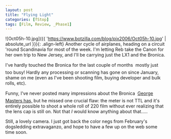 ```yaml
---
layout: post
title: "Flying Light"
categories: [fStop]
tags: [Film, Review, _Phase1]
---
```



![Oct05h-10.jpg]({{ 'https://www.botzilla.com/blog/pix2006/Oct05h-10.jpg' | absolute_url }}){: .align-left}
Another cycle of airplanes, heading on a circuit 'round Scandinavia for most of the week. I'm letting Reb take the Canon for her own trip to New Jersey, and I'll be carrying just the LX1 and the Bronica.

I've hardly touched the Bronica for the last couple of months &#151; mostly just too busy! Hardly any processing or scanning has gone on since January, shame on me (even as I've been shooting film, buying developer and bulk rolls, etc).

Funny, I've never posted many impressions about the Bronica &#151; <a href="http://www.shutterflower.com/RF645%20review.htm">George Masters has,</a> but he missed one crucial flaw: the meter is not TTL and it's entirely possible to shoot a whole roll of 220 film without ever realizing that the lens cap is still on. Not that <i>I</i> would know anything about that.....

Still, a lovely camera. I just got back the color negs from February's dogsledding extravaganzo, and hope to have a few up on the web some time soon.


<br /><br />
